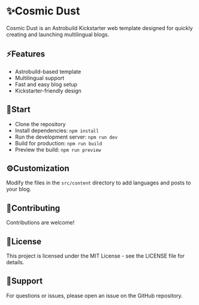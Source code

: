 # ✨Cosmic Dust

Cosmic Dust is an Astrobuild Kickstarter web template designed for quickly creating and launching multilingual blogs.

## ⚡Features

- Astrobuild-based template
- Multilingual support
- Fast and easy blog setup
- Kickstarter-friendly design

## 🚀Start

- Clone the repository
- Install dependencies: `npm install`
- Run the development server: `npm run dev`
- Build for production: `npm run build`
- Preview the build: `npm run preview`

## ⚙️Customization

Modify the files in the `src/content` directory to add languages and posts to your blog.

## 🤝Contributing

Contributions are welcome!

## 🔑License

This project is licensed under the MIT License - see the LICENSE file for details.

## 🙏Support

For questions or issues, please open an issue on the GitHub repository.